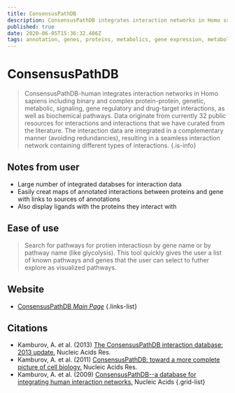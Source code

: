 ```yaml
---
title: ConsensusPathDB
description: ConsensusPathDB integrates interaction networks in Homo sapiens including binary and complex protein-protein, genetic, metabolic, signaling, gene regulatory and drug-target interactions, as well as biochemical pathways.
published: true
date: 2020-06-05T15:36:32.486Z
tags: annotation, genes, proteins, metabolics, gene expression, metabolic pathways, gene annotation
---
```


# ConsensusPathDB

> ConsensusPathDB-human integrates interaction networks in Homo sapiens including binary and complex protein-protein, genetic, metabolic, signaling, gene regulatory and drug-target interactions, as well as biochemical pathways. Data originate from currently 32 public resources for interactions and interactions that we have curated from the literature. The interaction data are integrated in a complementary manner (avoiding redundancies), resulting in a seamless interaction network containing different types of interactions.
{.is-info}

## Notes from user
- Large number of integrated databses for interaction data
- Easily creat maps of annotated interactions between proteins and gene with links to sources of annotations
- Also display ligands with the proteins they interact with


## Ease of use
> Search for pathways for protien interactiosn by gene name or by pathway name (like glycolysis). This tool quickly gives the user a list of known pathways and genes that the user can select to futher explore as visualized pathways.


## Website

- [ConsensusPathDB *Main Page*](http://cpdb.molgen.mpg.de/)
{.links-list}

## Citations

- Kamburov, A. et al. (2013) [The ConsensusPathDB interaction database: 2013 update.](https://academic.oup.com/nar/article/41/D1/D793/1053502) Nucleic Acids Res.
-	Kamburov, A. et al. (2011) [ConsensusPathDB: toward a more complete picture of cell biology.](https://academic.oup.com/nar/article/39/suppl_1/D712/2507354) Nucleic Acids Res.
-	Kamburov, A. et al. (2009) [ConsensusPathDB--a database for integrating human interaction networks.](https://academic.oup.com/nar/article/37/suppl_1/D623/1005985) Nucleic Acids
{.grid-list}
